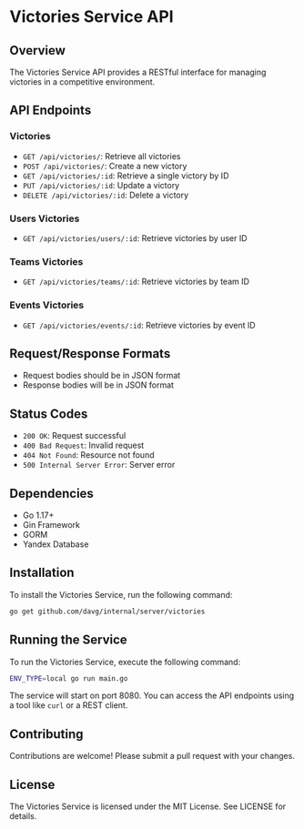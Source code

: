 # Victories Service API

## Overview

The Victories Service API provides a RESTful interface for managing victories in a competitive environment.

## API Endpoints

### Victories

- `GET /api/victories/`: Retrieve all victories
- `POST /api/victories/`: Create a new victory
- `GET /api/victories/:id`: Retrieve a single victory by ID
- `PUT /api/victories/:id`: Update a victory
- `DELETE /api/victories/:id`: Delete a victory

### Users Victories

- `GET /api/victories/users/:id`: Retrieve victories by user ID

### Teams Victories

- `GET /api/victories/teams/:id`: Retrieve victories by team ID

### Events Victories

- `GET /api/victories/events/:id`: Retrieve victories by event ID

## Request/Response Formats

- Request bodies should be in JSON format
- Response bodies will be in JSON format

## Status Codes

- `200 OK`: Request successful
- `400 Bad Request`: Invalid request
- `404 Not Found`: Resource not found
- `500 Internal Server Error`: Server error

## Dependencies

- Go 1.17+
- Gin Framework
- GORM
- Yandex Database

## Installation

To install the Victories Service, run the following command:

```bash
go get github.com/davg/internal/server/victories
```

## Running the Service

To run the Victories Service, execute the following command:

```bash
ENV_TYPE=local go run main.go
```

The service will start on port 8080. You can access the API endpoints using a tool like `curl` or a REST client.

## Contributing

Contributions are welcome! Please submit a pull request with your changes.

## License

The Victories Service is licensed under the MIT License. See LICENSE for details.
